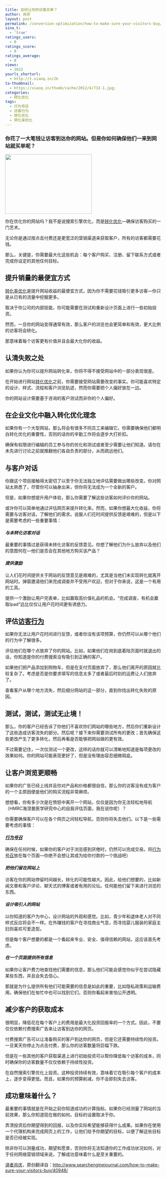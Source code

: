 ```yaml
---
title: 如何让你的访客买单？
author: 肖庆
layout: post
permalink: /conversion-optimization/how-to-make-sure-your-visitors-buy/
sina_t:
  - 'true'
ratings_users:
  - 0
ratings_score:
  - 0
ratings_average:
  - 0
views:
  - 1022
yourls_shorturl:
  - http://t.xiaoq.in/2k
ta-thumbnail:
  - https://xiaoq.in/thumb/cache/2012/4/732-1.jpg;
categories:
  - 转化优化
tags:
  - 行为号召
  - 访客行为
  - 转化优化
  - 转化率优化
---
```

### **你花了一大笔钱让访客到达你的网站。但是你如何确保他们一来到网站就买单呢？**

<img title="SEO ecommerce SEJ" src="http://www.searchenginejournal.com/wp-content/uploads/2012/03/SEO-ecommerce-SEJ.jpg" alt="" width="280" height="192" />

你在优化你的网站吗？我不是说搜索引擎优化，而是<span class='wp_keywordlink_affiliate'><a href="https://xiaoq.in/tag/%e8%bd%ac%e5%8c%96%e4%bc%98%e5%8c%96/" title="查看转化优化中的全部文章" target="_blank">转化优化</a></span>&#8212;确保访客购买的一门艺术。

无论你是通过按点击付费还是更宽泛的营销渠道来获取客户，所有的访客都需要花钱。

那么，关键是，你需要最大化这些机会：每个客户购买、注册、留下联系方式或者完成你设定的其他任何目标。

## 提升销量的最便宜方式

<span class='wp_keywordlink_affiliate'><a href="https://xiaoq.in/tag/%e8%bd%ac%e5%8c%96%e7%8e%87%e4%bc%98%e5%8c%96/" title="查看转化率优化中的全部文章" target="_blank">转化率优化</a></span>是提升网站收益的最便宜方式，因为你不需要花钱吸引更多访客&#8212;你只是从已有的流量中挖掘更多。

取决于你公司的内部技能，你可能需要在测试和重新设计页面上进行一些初始投资。

然而，一旦你的网站变得通常有效，那么客户的浏览也会更简单和有效，更大比例的访客将会转化。

那意味着每个访客更有价值并且会最大化你的收益。

## 认清失败之处

如果你认为你可以提升网站转化率，你将不得不接受网站中的一部分表现很差。

在开始进行网站<span class='wp_keywordlink_affiliate'><a href="https://xiaoq.in/tag/%e8%bd%ac%e5%8c%96%e4%bc%98%e5%8c%96/" title="查看转化优化中的全部文章" target="_blank">转化优化</a></span>之前，你需要接受网站需要改变的事实。你可能喜欢特定的设计、样式、流程和客户浏览轨迹，然而你需要把个人偏好放在一边。

你的网站设计需要基于咨询的客户测试而非你的个人偏好。

## 在企业文化中融入转化优化理念

如果你有一个大型网站，那么将会有很多不同员工来编辑它。你需要确保他们都明白转化优化的重要性，否则的话你的辛勤工作将会逐步大打折扣。

确保有权限进行编辑的员工参与你的优化和测试或者至少需要让他们知道。请勿在未先进行讨论之前就推翻他们各自负责的部分，从而疏远他们。

## 与客户对话

你跟这个项目接触得太密切了以至于你无法独立地评估需要做出哪些改变。你对网站太熟悉了，尽管你可以抽身出来，但你将无法成为一个全新的客户。

但是，如果你想提升用户体验，那么你需要了解这些访客如何评价你的网站。

或许你可以简单地通过评估网页来提升转化率。然而，如果你想最大化收益，你将需要与访客对话，了解他们的需求。说服人们花时间提供反馈是艰难的，但是以下是需要考虑的一些重要事情：

#### *与未转化访客对话*

最重要的事情过是获得未转化访客的反馈意见。你想了解他们为什么放弃以及他们的意图何在&#8212;他们是否会在其他地方购买该产品？

#### *提供激励*

让人们花时间提供关于网站的反馈意见是艰难的，尤其是当他们未实现转化就离开网站时。弹窗邀请他们来完成调查并不受用户欢迎，但对于你来说，这是一个有用的工具。

提供一个激励让用户完表单，比如赢取高价值礼品的机会。“完成调查，有机会赢取Ipad”远比仅仅让用户花时间更有诱惑力。

## 评估<span class='wp_keywordlink_affiliate'><a href="https://xiaoq.in/tag/%e8%ae%bf%e5%ae%a2%e8%a1%8c%e4%b8%ba/" title="查看访客行为中的全部文章" target="_blank">访客行为</a></span>

如果你无法让用户花时间进行反馈，或者你没有该项预算，你仍然可以从哪个他们的行为中了解很多。

评估他们在哪个点放弃了你的网站。比如，如果他们在岗到底着陆页面时就退出的话，你知道是你的付费搜索没有吸引到正确的客户。

如果他们把产品添加到购物车，但是在支付页面放弃了，那么他们离开的原因就比较复杂了。考虑是否是你要求填写的信息太多了或者最后时刻的运费让人们放弃了。

查看客户从哪个地方流失，然后细分网站的这一部分，直到你找出转化失败的原因。

## 测试，测试，测试无止境！

那么，你的客户已经告诉了你他们不喜欢你们网站的哪些地方，然后你们重新设计了这些造成访客流失的部分。然后呢？接下来你需要测试所有的更改；首先确保这些更改产生了更多转化，然后再看是否能够把网站做的更有效。

不过需要记住，一次仅测试一个更改，这样的话你就可以清晰地知道是每项更改的效果如何。你的网站可能表现更好了，但是没有理由容忍细微瑕疵。

## 让客户浏览更顺畅

如果你的广告已经上线并且你对产品和价格都很自信，那么你的访客没有成为客户的一个主原因便是他们的购买流程非常麻烦。

想想看，你有多少次是在愤怒中离开一个网站，仅仅是因为你无法轻松地导航（HMRC海涅曼医学研究中心的自我评估页面，我在说你呢）？

你需要确保客户可以在各个网页之间轻松导航，否则你将失去他们。以下是一些需要考虑的事情：

#### *<span class='wp_keywordlink_affiliate'><a href="https://xiaoq.in/tag/%e8%a1%8c%e4%b8%ba%e5%8f%b7%e5%8f%ac/" title="查看行为号召中的全部文章" target="_blank">行为号召</a></span>*

确保在任何时候，如果你的客户对于浏览感到厌倦时，仍然可以完成交易。将<span class='wp_keywordlink_affiliate'><a href="https://xiaoq.in/tag/%e8%a1%8c%e4%b8%ba%e5%8f%b7%e5%8f%ac/" title="查看行为号召中的全部文章" target="_blank">行为号召</a></span>放在每个页面&#8212;你绝不会想让其成为给你付款的一个挑战吧）

#### *把他们留在网站上*

访客在你的网站停留时间越长，转化的可能性越大。因此，给他们想要的，比如新闻文章和客户评论、聊天式的博客或者有用的论坛。任何能他们留下来进行浏览的东西。

#### *设计吸引人的网站*

以你知道的客户为中心，设计网站的外观和感觉。比如，青少年和退休老人对不同样式反应将会不一样。在外赚钱的客户在寻找商业气息，而寻找婴儿服装的家庭主妇则喜欢可爱造型。

但是每个客户想要的都是一个看起来专业、安全、值得信赖的网站，这应该首先考虑。

#### *在一个页面提供所有信息*

如果你让客户费力地查找他们需要的信息，那么他们可能会感觉你似乎在尝试隐藏某些东西，并且会失去信心。

那就是为什么提供所有他们可能需要的信息是如此的重要，比如隐私政策和运输费用。确保他们在匆忙中也可以找到它们，否则你看起来害怕公开透明。

## 减少客户的获取成本

很明显，降低花在每个客户上的费用是最大化投资回报率的一个方式。因此，不要仅仅依赖付费搜索广告来让访客到达你的网页。

付费搜索广告可以让准备购买的客户到达你的网页，但是它还需要持续性的投资。一旦某天你停止为点击付费，那么你的访客数量将巨幅下跌。

但是在一些其他的客户获取渠道上进行初始投资可以帮你降低每个访客的成本，同时确保你的访客数量不仅仅依赖于持续性投资。

在自然搜索引擎优化上投资。这种投资持续有效，意味着它在吸引每个客户的成本上，逐步变得更低。而且，如果你的预算削减，你不会即刻失去访客。

## 成功意味着什么？

最重要的事情就是在开始之前你知道成功的计算指标。如果你已经测量了网站的当前效果，那么你知道现在做的如何。目标的设置取决于你。

弄清投资后你期望得到的回报，以及你实际希望能够获得什么成果。如果你在使用一个代理机构来完成网页上的工作，让他们给予你期望的目标，以便了解这些目标是否已经被实现。

除非你可以测量成功，期望和愿景，否则你将无法知道你的工作成功状况如何，对于任何网络营销领域来说，了解成功意味着什么是至关重要的。

<span class='wp_keywordlink'><a href="http://www.yeezhe.com/" title="译者" target="_blank">译者</a></span><span class='wp_keywordlink'><a href="https://xiaoq.in/" title="肖庆" target="_blank">肖庆</a></span>，原创翻译自：<a href="http://www.searchenginejournal.com/how-to-make-sure-your-visitors-buy/40948/" target="_blank">http://www.searchenginejournal.com/how-to-make-sure-your-visitors-buy/40948/</a>